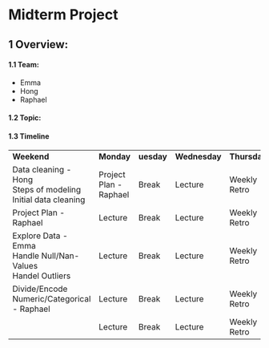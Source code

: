 # Midterm Project

## 1 Overview:
#### 1.1 Team:
- Emma
- Hong
- Raphael
#### 1.2 Topic:

#### 1.3 Timeline
<table>
  <tr>
   </td>
   <td><b>Weekend</b>
   </td>
   <td><b>Monday</b>
   </td>
   <td><b>uesday</b>
   </td>
   <td><b>Wednesday</b>
   </td>
   <td><b>Thursday</b>
   </td>
   <td><b>Friday</b>
   </td>
  </tr>
  <tr>
   <td>Data cleaning - Hong<br>
     Steps of modeling<br>
     Initial data cleaning
   </td>
   <td>Project Plan - Raphael
   </td>
   <td>Break
   </td>
   <td>Lecture
   </td>
   <td>Weekly Retro
   </td>
   <td>Lecture
   </td>

  </tr>
     <td>Project Plan - Raphael
   </td>
   <td>Lecture
   </td>
   <td>Break
   </td>
   <td>Lecture
   </td>
   <td>Weekly Retro
   </td>
   <td>Lecture
   </td>

  </tr>
      <td>Explore Data - Emma <br>
  Handle Null/Nan-Values<br>
  Handel Outliers
   </td>
   <td>Lecture
   </td>
   <td>Break
   </td>
   <td>Lecture
   </td>
   <td>Weekly Retro
   </td>
   <td>Lecture
   </td>

  </tr>
      <td>Divide/Encode Numeric/Categorical - Raphael
   </td>
   <td>Lecture
   </td>
   <td>Break
   </td>
   <td>Lecture
   </td>
   <td>Weekly Retro
   </td>
   <td>Lecture
   </td>

  </tr>
       <td>
   </td>
   <td>Lecture
   </td>
   <td>Break
   </td>
   <td>Lecture
   </td>
   <td>Weekly Retro
   </td>
   <td>Lecture
   </td>

  </tr>
</table>


